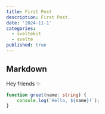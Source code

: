 ```yaml
---
title: First Post
description: First Post.
date: '2024-11-1'
categories:
  - sveltekit
  - svelte
published: true
---
```


## Markdown

Hey friends ✨

```ts
function greet(name: string) {
	console.log(`Hello, ${name}!`);
}
```
